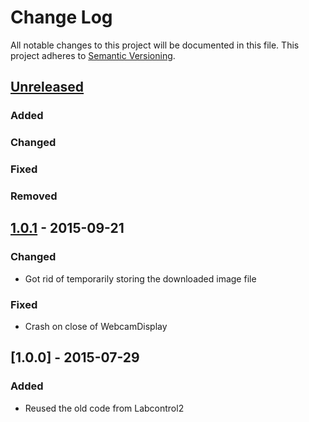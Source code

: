 # Change Log
All notable changes to this project will be documented in this file.
This project adheres to [Semantic Versioning](http://semver.org/).

## [Unreleased][unreleased]
### Added
### Changed
### Fixed
### Removed

## [1.0.1] - 2015-09-21
### Changed
- Got rid of temporarily storing the downloaded image file

### Fixed
- Crash on close of WebcamDisplay

## [1.0.0] - 2015-07-29
### Added
- Reused the old code from Labcontrol2

[unreleased]: https://github.com/markuspg/WebcamDisplay/compare/v1.0.1...HEAD
[1.0.1]: https://github.com/markuspg/WebcamDisplay/compare/v1.0.0...v1.0.1
